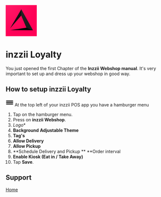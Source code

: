 <img src="../Assets/Pictures/play_store_512.png" alt="inzzii logo" width="100"/>

# inzzii Loyalty

You just opened the first Chapter of the **Inzzii Webshop manual**. It's very important to set up and dress up your webshop in good way.

## How to setup inzzii Loyalty

<img src="../Assets/Pictures/Hmenu.png" alt="hamburgermenu" width="25" height="25"/> At the top left of your inzzii POS app you have a hamburger menu 
1. Tap on the hamburger menu.
2. Press on **inzzii Webshop**.
3. *Logo**
4. **Background**
**Adjustable Theme**
5. **Tag's**
6. **Allow Delivery**
7. **Allow Pickup**
8. **Schedule Delivery and Pickup **
**Order interval
9. **Enable Kiosk (Eat in / Take Away)**
11. Tap **Save**.


## Support
[Home](../index.md)
